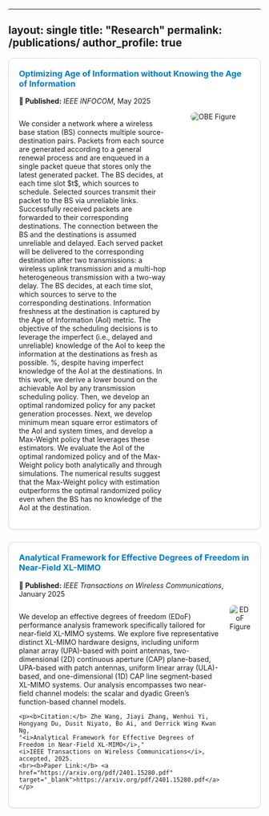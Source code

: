 
---
layout: single
title: "Research"
permalink: /publications/
author_profile: true
---

<!-- ===== Publication 1 ===== -->
<div style="border:1px solid #ddd; border-radius:10px; padding:20px; margin-bottom:25px; box-shadow:0 1px 3px rgba(0,0,0,0.1); background-color:white;">

<h3 style="margin-top:0;">
<a href="https://arxiv.org/pdf/2407.18531" target="_blank" style="color:#007ACC; text-decoration:none;">
Optimizing Age of Information without Knowing the Age of Information
</a>
</h3>

<p>
<b>📅 Published:</b> <i>IEEE INFOCOM</i>, May 2025
</p>

<div style="display:flex; align-items:flex-start; gap:20px;">
  <div style="flex:2;">
    <p>
    We consider a network where a wireless base station (BS) connects multiple source-destination pairs. Packets from each source are generated according to a general renewal process and are enqueued in a single packet queue that stores only the latest generated packet. The BS decides, at each time slot $t$, which sources to schedule. Selected sources transmit their packet to the BS via unreliable links. Successfully received packets are forwarded to their corresponding destinations. The connection between the BS and the destinations is assumed unreliable and delayed. Each served packet will be delivered to the corresponding destination after two transmissions: a wireless uplink transmission and a multi-hop heterogeneous transmission with a two-way delay. The BS decides, at each time slot, which sources to serve to the corresponding destinations. Information freshness at the destination is captured by the Age of Information (AoI) metric. The objective of the scheduling decisions is to leverage the imperfect (i.e., delayed and unreliable) knowledge of the AoI to keep the information at the destinations as fresh as possible. %, despite having imperfect knowledge of the AoI at the destinations. 
    In this work, we derive a lower bound on the achievable AoI by any transmission scheduling policy. Then, we develop an optimal randomized policy for any packet generation processes. Next, we develop minimum mean square error estimators of the AoI and system times, and develop a Max-Weight policy that leverages these estimators. We evaluate the AoI of the optimal randomized policy and of the Max-Weight policy both analytically and through simulations. The numerical results suggest that the Max-Weight policy with estimation outperforms the optimal randomized policy even when the BS has no knowledge of the AoI at the destination.
    </p>
  </div>

  <div style="flex:1; text-align:center;">
    <img src="INFOCOM_2025.pdf" alt="OBE Figure" style="max-width:100%; border-radius:8px;"/>
  </div>
</div>
</div>

<!-- ===== Publication 2 ===== -->
<div style="border:1px solid #ddd; border-radius:10px; padding:20px; margin-bottom:25px; box-shadow:0 1px 3px rgba(0,0,0,0.1); background-color:white;">

<h3 style="margin-top:0;">
<a href="https://arxiv.org/pdf/2401.15280.pdf" target="_blank" style="color:#007ACC; text-decoration:none;">
Analytical Framework for Effective Degrees of Freedom in Near-Field XL-MIMO
</a>
</h3>

<p>
<b>📅 Published:</b> <i>IEEE Transactions on Wireless Communications</i>, January 2025
</p>

<div style="display:flex; align-items:flex-start; gap:20px;">
  <div style="flex:2;">
    <p>
    We develop an effective degrees of freedom (EDoF) performance analysis framework specifically tailored for near-field XL-MIMO systems. We explore five representative distinct XL-MIMO hardware designs, including uniform planar array (UPA)-based with point antennas, two-dimensional (2D) continuous aperture (CAP) plane-based, UPA-based with patch antennas, uniform linear array (ULA)-based, and one-dimensional (1D) CAP line segment-based XL-MIMO systems. Our analysis encompasses two near-field channel models: the scalar and dyadic Green’s function-based channel models.
    </p>

    <p><b>Citation:</b> Zhe Wang, Jiayi Zhang, Wenhui Yi, Hongyang Du, Dusit Niyato, Bo Ai, and Derrick Wing Kwan Ng, 
    "<i>Analytical Framework for Effective Degrees of Freedom in Near-Field XL-MIMO</i>," 
    <i>IEEE Transactions on Wireless Communications</i>, accepted, 2025.  
    <br><b>Paper Link:</b> <a href="https://arxiv.org/pdf/2401.15280.pdf" target="_blank">https://arxiv.org/pdf/2401.15280.pdf</a>
    </p>
  </div>

  <div style="flex:1; text-align:center;">
    <img src="/images/edof_2025.png" alt="EDoF Figure" style="max-width:100%; border-radius:8px;"/>
  </div>
</div>
</div>
